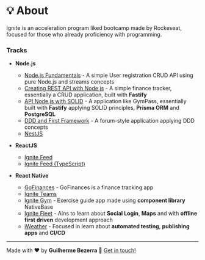 # 💡 About

Ignite is an acceleration program liked bootcamp made by Rockeseat, focused for those who already proficiency with programming.

### Tracks

- **Node.js**
  - [Node.js Fundamentals](https://github.com/gbdsantos/ignite/tree/master/nodejs/01-nodejs-fundamentals "Register users CRUD application - Node.js Ignite project 01") - A simple User registration CRUD API using pure Node.js and streams concepts
  - [Creating REST API with Node.js](https://github.com/gbdsantos/ignite/tree/master/nodejs/02-creating-rest-api-with-nodejs "Finance tracker - Node.js Ignite project 02") - A simple finance tracker, essentially a CRUD application, built with **Fastify**
  - [API Node.js with SOLID](https://github.com/gbdsantos/ignite/tree/master/nodejs/03-api-solid "GymPass style application - Node.js Ignite project 03") - A application like GymPass, essentially built with **Fastify** applying SOLID principles, **Prisma ORM** and **PostgreSQL**
  - [DDD and First Framework](https://github.com/gbdsantos/ignite/tree/master/nodejs/04-clean-ddd "A forum-style application - Node.js Ignite project 04") - A forum-style application applying DDD concepts
  - [NestJS](https://github.com/gbdsantos/ignite/tree/master/nodejs/05-nest-clean "Node.js Ignite project 05")

- **ReactJS**
  - [Ignite Feed](https://github.com/gbdsantos/reactjs-rocketseat-ignite-fundamentals-2022 "Social media application")
  - [Ignite Feed (TypeScript)](https://github.com/gbdsantos/reactjs-ignite-feed "Social media application")

- **React Native**
  - [GoFinances](https://github.com/gbdsantos/react-native-gofinances "Project 01: Finance app") - GoFinances is a finance tracking app
  - [Ignite Teams](https://github.com/gbdsantos/react-native-ignite-teams "Project 02: Ignite Teams")
  - [Ignite Gym](https://github.com/gbdsantos/react-native-rocketseat-ignite-gym "Project 03: Ignite Gym made with library component NativeBase") - Exercise guide app made using **component library** NativeBase
  - [Ignite Fleet](https://github.com/gbdsantos/ignite-fleet "Project 06: Ignite Fleet a track vehicle app") - Ains to learn about **Social Login**, **Maps** and with **offline first driven** development approach
  - [iWeather](https://github.com/gbdsantos/iweather "Project 07: iWeather a climate app") - Focused in learn about **automated testing**, **publishing apps** and **CI/CD**

---
Made with ❤️ by **Guilherme Bezerra** 👋 [Get in touch!](https://www.linkedin.com/in/gbdsantos)
